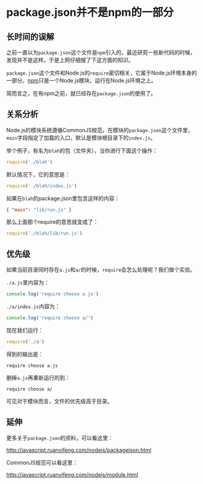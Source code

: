 # package.json并不是npm的一部分



## 长时间的误解

之前一直以为`package.json`这个文件是`npm`引入的，最近研究一些新代码的时候，发现并不是这样。于是上网仔细搜了下这方面的知识。

`package.json`这个文件和Node.js的`require`密切相关，它属于Node.js环境本身的一部分。[npm][github_npm]只是一个Node.js模块，运行在Node.js环境之上。

简而言之，在有npm之前，就已经存在`package.json`的使用了。


## 关系分析

Node.js的模块系统遵循CommonJS规范。在模块的`package.json`这个文件里，`main`字段指定了加载的入口，默认是模块根目录下的`index.js`。

举个例子，有名为`blah`的包（文件夹），当你进行下面这个操作：

```js
require('./blah')
```

默认情况下，它的意思是：

```js
require('./blah/index.js')
```

如果在`blah`的package.json里包含这样的内容：

```json
{ "main": "lib/run.js" }
```

那么上面那个require的意思就变成了：

```js
require('./blah/lib/run.js')
```


## 优先级

如果当前目录同时存在`a.js`和`a/`的时候，`require`会怎么处理呢？我们做个实验。

`./a.js`里内容为：

```js
console.log('require choose a.js')
```

`./a/index.js`内容为：

```js
console.log('require choose a/')
```

现在我们运行：

```js
require('./a')
```

得到的输出是：

```
require choose a.js
```

删掉`a.js`再重新运行的到：

```
require choose a/
```

可见对于模块而言，文件的优先级高于目录。


## 延伸

更多关于`package.json`的资料，可以看这里：

<http://javascript.ruanyifeng.com/nodejs/packagejson.html>

CommonJS规范可以看这里：

<http://javascript.ruanyifeng.com/nodejs/module.html>


[github_npm]: https://github.com/npm/npm


